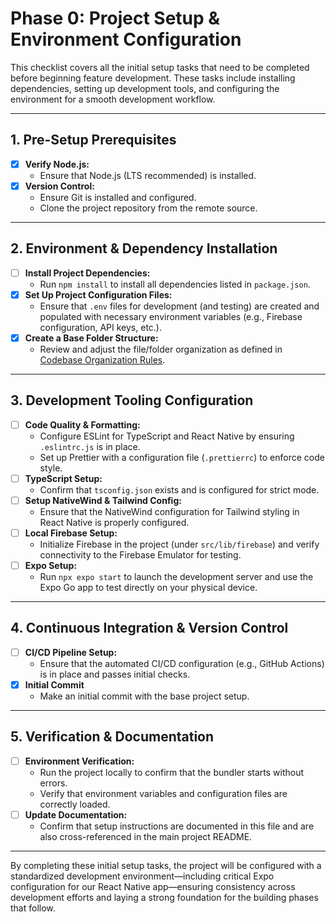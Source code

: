 # Phase 0: Project Setup & Environment Configuration

This checklist covers all the initial setup tasks that need to be completed before beginning feature development. These tasks include installing dependencies, setting up development tools, and configuring the environment for a smooth development workflow.

---

## 1. Pre-Setup Prerequisites
- [x] **Verify Node.js:**  
  - Ensure that Node.js (LTS recommended) is installed.
- [x] **Version Control:**  
  - Ensure Git is installed and configured.
  - Clone the project repository from the remote source.

---

## 2. Environment & Dependency Installation
- [ ] **Install Project Dependencies:**  
  - Run `npm install` to install all dependencies listed in `package.json`.
- [x] **Set Up Project Configuration Files:**  
  - Ensure that `.env` files for development (and testing) are created and populated with necessary environment variables (e.g., Firebase configuration, API keys, etc.).
- [x] **Create a Base Folder Structure:**  
  - Review and adjust the file/folder organization as defined in [Codebase Organization Rules](../rules/codebase-organization-rules.md).

---

## 3. Development Tooling Configuration
- [ ] **Code Quality & Formatting:**  
  - Configure ESLint for TypeScript and React Native by ensuring `.eslintrc.js` is in place.
  - Set up Prettier with a configuration file (`.prettierrc`) to enforce code style.
- [ ] **TypeScript Setup:**  
  - Confirm that `tsconfig.json` exists and is configured for strict mode.
- [ ] **Setup NativeWind & Tailwind Config:**  
  - Ensure that the NativeWind configuration for Tailwind styling in React Native is properly configured.
- [ ] **Local Firebase Setup:**  
  - Initialize Firebase in the project (under `src/lib/firebase`) and verify connectivity to the Firebase Emulator for testing.
- [ ] **Expo Setup:**  
  - Run `npx expo start` to launch the development server and use the Expo Go app to test directly on your physical device.

---

## 4. Continuous Integration & Version Control
- [ ] **CI/CD Pipeline Setup:**  
  - Ensure that the automated CI/CD configuration (e.g., GitHub Actions) is in place and passes initial checks.
- [x] **Initial Commit**  
  - Make an initial commit with the base project setup.

---

## 5. Verification & Documentation
- [ ] **Environment Verification:**  
  - Run the project locally to confirm that the bundler starts without errors.
  - Verify that environment variables and configuration files are correctly loaded.
- [ ] **Update Documentation:**  
  - Confirm that setup instructions are documented in this file and are also cross-referenced in the main project README.

---

By completing these initial setup tasks, the project will be configured with a standardized development environment—including critical Expo configuration for our React Native app—ensuring consistency across development efforts and laying a strong foundation for the building phases that follow.
